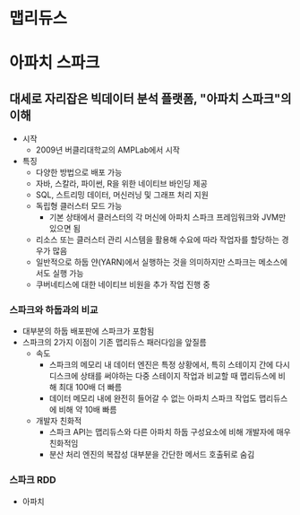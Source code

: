 # 맵리듀스
# 아파치 스파크
## 대세로 자리잡은 빅데이터 분석 플랫폼, "아파치 스파크"의 이해
- 시작
    - 2009년 버클리대학교의 AMPLab에서 시작
- 특징
    - 다양한 방법으로 배포 가능
    - 자바, 스칼라, 파이썬, R을 위한 네이티브 바인딩 제공
    - SQL, 스트리밍 데이터, 머신러닝 및 그래프 처리 지원
    - 독립형 클러스터 모드 가능
        - 기본 상태에서 클러스터의 각 머신에 아파치 스파크 프레임워크와 JVM만 있으면 됨
    - 리소스 또는 클러스터 관리 시스템을 활용해 수요에 따라 작업자를 할당하는 경우가 많음
    - 일반적으로 하둡 얀(YARN)에서 실행하는 것을 의미하지만 스파크는 메소스에서도 실행 가능
    - 쿠버네티스에 대한 네이티브 비원을 추가 작업 진행 중

### 스파크와 하둡과의 비교
- 대부분의 하둡 배포판에 스파크가 포함됨
- 스파크의 2가지 이점이 기존 맵리듀스 패러다임을 앞질름
    - 속도
        - 스파크의 메모리 내 데이터 엔진은 특정 상황에서, 특히 스테이지 간에 다시 디스크에 상태를 써야하는 다중 스테이지 작업과 비교할 때 맵리듀스에 비해 최대 100배 더 빠름
        - 데이터 메모리 내에 완전히 들어갈 수 없는 아파치 스파크 작업도 맵리듀스에 비해 약 10배 빠름
    - 개발자 친화적
        - 스파크 API는 맵리듀스와 다른 아파치 하둡 구성요소에 비해 개발자에 매우 친화적임
        - 분산 처리 엔진의 복잡성 대부분을 간단한 메서드 호출뒤로 숨김
### 스파크 RDD
- 아파치
